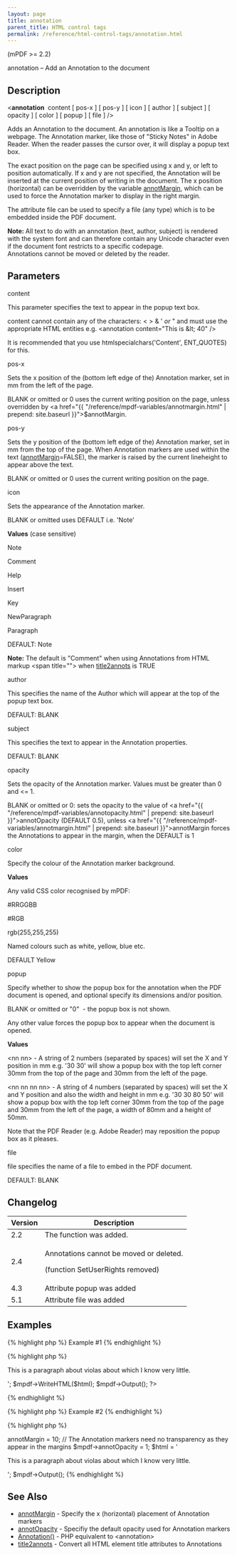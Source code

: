 ```yaml
---
layout: page
title: annotation
parent_title: HTML control tags
permalink: /reference/html-control-tags/annotation.html
---
```


<div id="bpmbook" class="bpmbook" style="direction:ltr;">
<div class="topic_user_field">
<div id="U0">
<p>(mPDF &gt;= 2.2)</p>
<p>annotation – Add an Annotation to the document</p>
<h2>Description</h2>

<div class="alert alert-info" role="alert">&lt;<b>annotation</b>&nbsp; <span class="parameter">content</span> [ <span class="parameter">pos-x</span> ] [ <span class="parameter">pos-y</span> ] [ <span class="parameter">icon</span> ] [ <span class="parameter">author</span> ] [ <span class="parameter">subject</span> ] [ <span class="parameter">opacity</span> ] [ <span class="parameter">color</span> ] [ <span class="parameter">popup</span> ] [ <span class="parameter">file</span> ] /&gt;</div>
<p>Adds an Annotation to the document. An annotation is like a Tooltip on a webpage. The Annotation marker, like those of "Sticky Notes" in Adobe Reader. When the reader passes the cursor over, it will display a popup text box.</p>
<p>The exact position on the page can be specified using <span class="parameter">x</span> and <span class="parameter">y</span>, or left to position automatically. If <span class="parameter">x</span> and <span class="parameter">y</span> are not specified, the Annotation will be inserted at the current position of writing in the document. The <span class="parameter">x</span> position (horizontal) can be overridden by the variable <a href="{{ "/reference/mpdf-variables/annotmargin.html" | prepend: site.baseurl }}">annotMargin</a>, which can be used to force the Annotation marker to display in the right margin.</p>
<p>The attribute <span class="parameter">file</span> can be used to specify a file (any type) which is to be embedded inside the PDF document.</p>

<div class="alert alert-info" role="alert"><b>Note: </b>All text to do with an annotation (text, author, subject) is rendered with the system font and can therefore contain any Unicode character even if the document font restricts to a specific codepage.</div>

<div class="alert alert-info" role="alert">Annotations cannot be moved or deleted by the reader.</div>
<h2>Parameters</h2>
<p class="manual_param_dt"><span class="parameter">content</span></p>
<p class="manual_param_dd">This parameter specifies the text to appear in the popup text box.

<span class="parameter">content</span> cannot contain any of the characters: &lt; &gt; &amp; ' <i>or</i> " and must use the appropriate HTML entities e.g. &lt;annotation content="This is &amp;lt; 40" /&gt;

It is recommended that you use htmlspecialchars('Content', ENT_QUOTES) for this.</p>
<p class="manual_param_dt"><span class="parameter">pos-x</span></p>
<p class="manual_param_dd">Sets the <span class="parameter">x</span> position of the (bottom left edge of the) Annotation marker, set in mm from the left of the page.

<span class="smallblock">BLANK</span>&nbsp;or omitted or 0 uses the current writing position on the page, unless overridden by <a href="{{ "/reference/mpdf-variables/annotmargin.html" | prepend: site.baseurl }}">$annotMargin</a>.</p>
<p class="manual_param_dt"><span class="parameter">pos-y</span></p>
<p class="manual_param_dd">Sets the <span class="parameter">y</span> position of the (bottom left edge of the) Annotation marker, set in mm from the top of the page. When Annotation markers are used within the text (<a href="{{ "/reference/mpdf-variables/annotmargin.html" | prepend: site.baseurl }}">annotMargin</a>=<span class="smallblock">FALSE</span>), the marker is raised by the current lineheight to appear above the text.

<span class="smallblock">BLANK</span>&nbsp;or omitted or 0 uses the current writing position on the page.</p>
<p class="manual_param_dt"><span class="parameter">icon</span></p>
<p class="manual_param_dd">Sets the appearance of the Annotation marker.

<span class="smallblock">BLANK</span>&nbsp;or omitted uses <span class="smallblock">DEFAULT</span> i.e. 'Note'</p>
<p class="manual_param_dd"><b>Values</b> (case sensitive)

Note

Comment

Help

Insert

Key

NewParagraph

Paragraph

<span class="smallblock">DEFAULT:</span> Note</p>

<div class="alert alert-info" role="alert"><b>Note:</b> The default is "Comment" when using Annotations from HTML markup &lt;span title=""&gt; when <a href="{{ "/reference/mpdf-variables/title2annots.html" | prepend: site.baseurl }}">title2annots</a> is <span class="smallblock">TRUE</span></div>
<p class="manual_param_dt"><span class="parameter">author</span></p>
<p class="manual_param_dd">This specifies the name of the Author which will appear at the top of the popup text box.

<span class="smallblock">DEFAULT</span>: <span class="smallblock">BLANK</span></p>
<p class="manual_param_dt"><span class="parameter">subject</span></p>
<p class="manual_param_dd">This specifies the text to appear in the Annotation properties.

<span class="smallblock">DEFAULT</span>: <span class="smallblock">BLANK</span></p>
<p class="manual_param_dt"><span class="parameter">opacity</span></p>
<p class="manual_param_dd">Sets the opacity of the Annotation marker. Values must be greater than 0 and &lt;= 1. 

<span class="smallblock">BLANK</span>&nbsp;or omitted or 0: sets the opacity to the value of <a href="{{ "/reference/mpdf-variables/annotopacity.html" | prepend: site.baseurl }}">annotOpacity</a> (<span class="smallblock">DEFAULT</span> 0.5), unless <a href="{{ "/reference/mpdf-variables/annotmargin.html" | prepend: site.baseurl }}">annotMargin</a> forces the Annotations to appear in the margin, when the <span class="smallblock">DEFAULT</span> is 1</p>
<p class="manual_param_dt"><span class="parameter">color</span></p>
<p class="manual_param_dd">Specify the colour of the Annotation marker background.</p>
<p class="manual_param_dd"><b>Values</b>

Any valid CSS color recognised by mPDF:

#RRGGBB

#RGB

rgb(255,255,255)

Named colours such as white, yellow, blue etc.

<span class="smallblock">DEFAULT</span> Yellow</p>
<p class="manual_param_dt"><span class="parameter">popup</span></p>
<p class="manual_param_dd">Specify whether to show the popup box for the annotation when the PDF document is opened, and optional specify its dimensions and/or position.

<span class="smallblock">BLANK</span>&nbsp;or omitted or "0"&nbsp; - the popup box is not shown.

Any other value forces the popup box to appear when the document is opened.</p>
<p class="manual_param_dd"><b>Values</b>

&lt;nn nn&gt; - A string of 2 numbers (separated by spaces) will set the X and Y position in mm e.g. '30 30' will show a popup box with the top left corner 30mm from the top of the page and 30mm from the left of the page.

&lt;nn nn nn nn&gt; - A string of 4 numbers (separated by spaces) will set the X and Y position and also the width and height in mm e.g. '30 30 80 50' will show a popup box with the top left corner 30mm from the top of the page and 30mm from the left of the page, a width of 80mm and a height of 50mm.

Note that the PDF Reader (e.g. Adobe Reader) may reposition the popup box as it pleases.</p>
<p class="manual_param_dt"><span class="parameter">file</span></p>
<p class="manual_param_dd"><span class="parameter">file</span> specifies the name of a file to embed in the PDF document.

<span class="smallblock">DEFAULT</span>: <span class="smallblock">BLANK</span></p>
<h2>Changelog</h2>
<table class="bpmTopic"> <thead>
<tr> <th>Version</th><th>Description</th> </tr>
</thead> <tbody>
<tr>
<td>2.2</td>
<td>The function was added.</td>
</tr>
<tr>
<td>2.4</td>
<td>
<p>Annotations cannot be moved or deleted.</p>
<p>(function SetUserRights removed)</p>
</td>
</tr>
<tr>
<td>4.3</td>
<td>Attribute <span class="parameter">popup</span> was added</td>
</tr>
<tr>
<td>5.1</td>
<td>Attribute <span class="parameter">file</span> was added</td>
</tr>
</tbody> </table>
<h2>Examples</h2>

{% highlight php %}
Example #1
{% endhighlight %}

{% highlight php %}
<?php

<?php

$mpdf=new mPDF();

$html = '<p>This is a paragraph about violas<annotation content="Violas are like big violins" /> about which I know very little.</p>';

$mpdf->WriteHTML($html);

$mpdf->Output();

?>
{% endhighlight %}

{% highlight php %}
Example #2
{% endhighlight %}

{% highlight php %}
<?php

$mpdf=new mPDF();

// The Annotation markers will appear 10mm in from the right margin of the page

$mpdf->annotMargin = 10;

// The Annotation markers need no transparency as they appear in the margins

$mpdf->annotOpacity = 1;

$html = '<p>This is a paragraph about violas<annotation content="Violas are like big violins" /> about which I know very little.</p>';

$mpdf->Output();
{% endhighlight %}

<h2>See Also</h2>
<ul>
<li class="manual_boxlist"><a href="http://uk3.php.net/manual/en/function.explode.php"> </a><a href="{{ "/reference/mpdf-variables/annotmargin.html" | prepend: site.baseurl }}">annotMargin</a> - Specify the x (horizontal) placement of Annotation markers</li>
<li class="manual_boxlist"><a href="{{ "/reference/mpdf-variables/annotopacity.html" | prepend: site.baseurl }}">annotOpacity</a> - Specifiy the default opacity used for Annotation markers</li>
<li class="manual_boxlist"><a href="{{ "/reference/mpdf-functions/annotation.html" | prepend: site.baseurl }}">Annotation()</a> - PHP equivalent to &lt;annotation&gt;<b>

</b></li>
<li class="manual_boxlist"><a href="{{ "/reference/mpdf-variables/title2annots.html" | prepend: site.baseurl }}">title2annots</a> - Convert all HTML element <span class="parameter">title</span> attributes to Annotations</li>
</ul>
</div>
</div>

